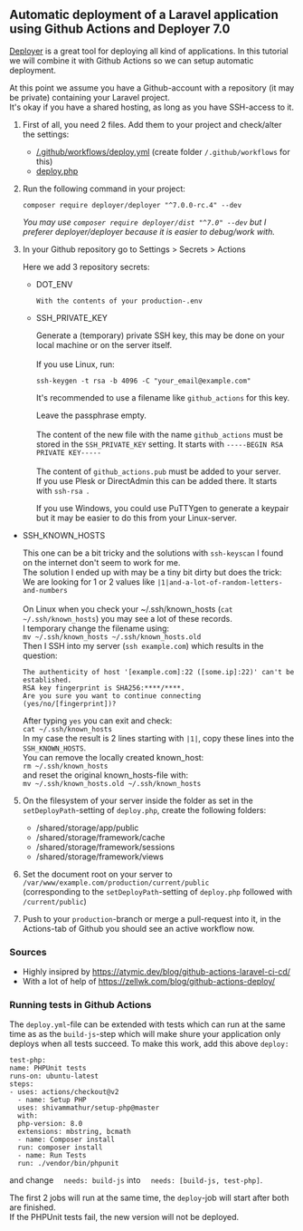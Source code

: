 ## Automatic deployment of a Laravel application using Github Actions and Deployer 7.0

[Deployer](https://deployer.org) is a great tool for deploying all kind of applications.
In this tutorial we will combine it with Github Actions so we can setup automatic deployment.

At this point we assume you have a Github-account with a repository (it may be private) containing your Laravel project. \
It's okay if you have a shared hosting, as long as you have SSH-access to it.

1. First of all, you need 2 files. Add them to your project and check/alter the settings:
   - [/.github/workflows/deploy.yml](./src/.github/workflows/deploy.yml) (create folder `/.github/workflows` for this)
   - [deploy.php](./src/deploy.php)

2. Run the following command in your project:

    `composer require deployer/deployer "^7.0.0-rc.4" --dev`

   *You may use `composer require deployer/dist "^7.0" --dev` but I preferer deployer/deployer because it is easier to debug/work with.*

3. In your Github repository go to Settings > Secrets > Actions

   Here we add 3 repository secrets:
   - DOT_ENV
     
     `With the contents of your production-.env`
   
   - SSH_PRIVATE_KEY

      Generate a (temporary) private SSH key, this may be done on your local machine or on the server itself.
      \
      \
      If you use Linux, run:
   
      `ssh-keygen -t rsa -b 4096 -C "your_email@example.com"`

      It's recommended to use a filename like `github_actions` for this key.

      Leave the passphrase empty.
      \
      \
      The content of the new file with the name `github_actions` must be stored in the `SSH_PRIVATE_KEY` setting.
      It starts with `-----BEGIN RSA PRIVATE KEY-----` 
      \
      \
      The content of `github_actions.pub` must be added to your server.\
      If you use Plesk or DirectAdmin this can be added there. It starts with `ssh-rsa `.

     
     If you use Windows, you could use PuTTYgen to generate a keypair
     but it may be easier to do this from your Linux-server.
  - SSH_KNOWN_HOSTS
     
     This one can be a bit tricky and the solutions with `ssh-keyscan` I found on the internet don't seem to work for me.\
     The solution I ended up with may be a tiny bit dirty but does the trick:\
     We are looking for 1 or 2 values like `|1|and-a-lot-of-random-letters-and-numbers`\
     \
     On Linux when you check your ~/.ssh/known_hosts (`cat ~/.ssh/known_hosts`) you may see a lot of these records.\
     I temporary change the filename using: \
       `mv ~/.ssh/known_hosts ~/.ssh/known_hosts.old` \
     Then I SSH into my server (`ssh example.com`) which results in the question:
    ```
    The authenticity of host '[example.com]:22 ([some.ip]:22)' can't be established.
    RSA key fingerprint is SHA256:****/****.
    Are you sure you want to continue connecting (yes/no/[fingerprint])?
    ```
     After typing `yes` you can exit and check: \
       `cat ~/.ssh/known_hosts` \
     In my case the result is 2 lines starting with `|1|`, copy these lines into the `SSH_KNOWN_HOSTS`. \
     You can remove the locally created known_host: \
       `rm ~/.ssh/known_hosts` \
     and reset the original known_hosts-file with: \
       `mv ~/.ssh/known_hosts.old ~/.ssh/known_hosts`
     

5. On the filesystem of your server inside the folder as set in the `setDeployPath`-setting  of `deploy.php`, create the following folders:

   - /shared/storage/app/public
   - /shared/storage/framework/cache
   - /shared/storage/framework/sessions
   - /shared/storage/framework/views

6. Set the document root on your server to `/var/www/example.com/production/current/public` \
   (corresponding to the `setDeployPath`-setting of `deploy.php` followed with `/current/public`)
   
7. Push to your `production`-branch or merge a pull-request into it, in the Actions-tab of Github you should see an active workflow now. 


### Sources
- Highly insipred by https://atymic.dev/blog/github-actions-laravel-ci-cd/
- With a lot of help of https://zellwk.com/blog/github-actions-deploy/


### Running tests in Github Actions
The `deploy.yml`-file can be extended with tests which can run at the same time as as the `build-js`-step
which will make shure your application only deploys when all tests succeed.
To make this work, add this above `deploy:`
   ```
   test-php:
   name: PHPUnit tests
   runs-on: ubuntu-latest
   steps:
   - uses: actions/checkout@v2
     - name: Setup PHP
     uses: shivammathur/setup-php@master
     with:
     php-version: 8.0
     extensions: mbstring, bcmath
     - name: Composer install
     run: composer install
     - name: Run Tests
     run: ./vendor/bin/phpunit
   ```
and change `  needs: build-js` into `  needs: [build-js, test-php]`.

The first 2 jobs will run at the same time, the `deploy`-job will start after both are finished.\
If the PHPUnit tests fail, the new version will not be deployed.
